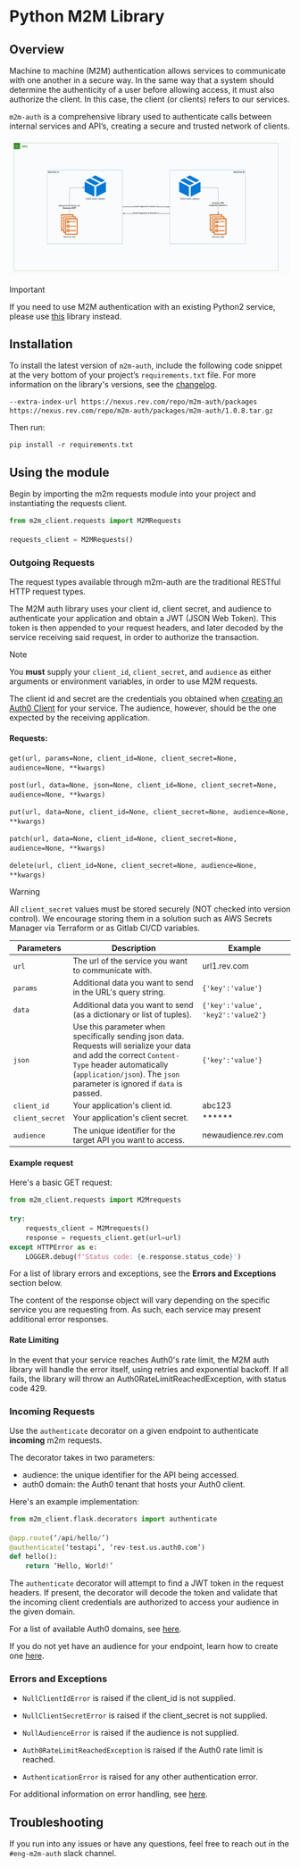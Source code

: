 # Python M2M Library

## Overview

Machine to machine (M2M) authentication allows services to communicate with one another in a secure way. In the same way that a system should determine the authenticity of a user before allowing access, it must also authorize the client. In this case, the client (or clients) refers to our services. 

`m2m-auth` is a comprehensive library used to authenticate calls between internal services and API’s, creating a secure and trusted network of clients.

<img src="images/diagram.png">

> [!IMPORTANT]
> If you need to use M2M authentication with an existing Python2 service, please use [this]() library instead.

## Installation

To install the latest version of `m2m-auth`, include the following code snippet at the very bottom of your project’s `requirements.txt` file. For more information on the library's versions, see the [changelog]().

```
--extra-index-url https://nexus.rev.com/repo/m2m-auth/packages
https://nexus.rev.com/repo/m2m-auth/packages/m2m-auth/1.0.8.tar.gz
```

Then run:

```
pip install -r requirements.txt
```

## Using the module

Begin by importing the m2m requests module into your project and instantiating the requests client.

```python
from m2m_client.requests import M2MRequests

requests_client = M2MRequests()
```

### Outgoing Requests

The request types available through m2m-auth are the traditional RESTful HTTP request types.

The M2M auth library uses your client id, client secret, and audience to authenticate your application and obtain a JWT (JSON Web Token). This token is then appended to your request headers, and later decoded by the service receiving said request, in order to authorize the transaction.

> [!NOTE]
> You **must** supply your `client_id`, `client_secret`, and `audience` as either arguments or environment variables, in order to use M2M requests.

The client id and secret are the credentials you obtained when [creating an Auth0 Client]() for your service. The audience, however, should be the one expected by the receiving application.

#### Requests:

`get(url, params=None, client_id=None, client_secret=None, audience=None, **kwargs)`

`post(url, data=None, json=None, client_id=None, client_secret=None, audience=None, **kwargs)`

`put(url, data=None, client_id=None, client_secret=None, audience=None, **kwargs)`

`patch(url, data=None, client_id=None, client_secret=None, audience=None, **kwargs)`

`delete(url, client_id=None, client_secret=None, audience=None, **kwargs)`

> [!WARNING]
> All `client_secret` values must be stored securely (NOT checked into version control). We encourage storing them in a solution such as AWS Secrets Manager via Terraform or as Gitlab CI/CD variables.


| Parameters | Description | Example
| --- | --- | --- |
| `url` | The url of the service you want to communicate with. | url1.rev.com |
| `params` | Additional data you want to send in the URL's query string. | `{'key':'value'}` |
| `data` | Additional data you want to send (as a dictionary or list of tuples). | `{'key':'value', 'key2':'value2'}` |
| `json` | Use this parameter when specifically sending json data. Requests will serialize your data and add the correct `Content-Type` header automatically (`application/json`). The `json` parameter is ignored if `data` is passed. | `{'key':'value'}` |
| `client_id` | Your application's client id. | abc123 |
| `client_secret` | Your application's client secret. | ****** |
| `audience` | The unique identifier for the target API you want to access. | newaudience.rev.com |

#### Example request

Here's a basic GET request:

```python
from m2m_client.requests import M2Mrequests

try:
	requests_client = M2Mrequests()
	response = requests_client.get(url=url)
except HTTPError as e:
	LOGGER.debug(f'Status code: {e.response.status_code}')
```

For a list of library errors and exceptions, see the **Errors and Exceptions** section below. 

The content of the response object will vary depending on the specific service you are requesting from. As such, each service may present additional error responses.


#### Rate Limiting

In the event that your service reaches Auth0's rate limit, the M2M auth library will handle the error itself, using retries and exponential backoff. If all fails, the library will throw an Auth0RateLimitReachedException, with status code 429.


### Incoming Requests

Use the `authenticate` decorator on a given endpoint to authenticate **incoming** m2m requests.

The decorator takes in two parameters:
* audience: the unique identifier for the API being accessed.
* auth0 domain: the Auth0 tenant that hosts your Auth0 client.

Here's an example implementation:

```python
from m2m_client.flask.decorators import authenticate

@app.route(‘/api/hello/’)
@authenticate(‘testapi’, ‘rev-test.us.auth0.com’)
def hello():
	return ‘Hello, World!’
```

The `authenticate` decorator will attempt to find a JWT token in the request headers. If present, the decorator will decode the token and validate that the incoming client credentials are authorized to access your audience in the given domain.

For a list of available Auth0 domains, see [here]().

If you do not yet have an audience for your endpoint, learn how to create one [here]().


### Errors and Exceptions

* `NullClientIdError` is raised if the client_id is not supplied.
* `NullClientSecretError` is raised if the client_secret is not supplied.
* `NullAudienceError` is raised if the audience is not supplied.

* `Auth0RateLimitReachedException` is raised if the Auth0 rate limit is reached.
* `AuthenticationError` is raised for any other authentication error.

For additional information on error handling, see [here]().


## Troubleshooting

If you run into any issues or have any questions, feel free to reach out in the `#eng-m2m-auth` slack channel.
